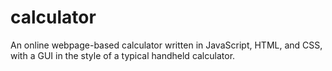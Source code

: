 # calculator
An online webpage-based calculator written in JavaScript, HTML, and CSS, with a GUI in the style of a typical handheld calculator.
